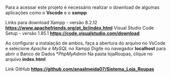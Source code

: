 Para a acessar este projeto é necessário realizar o download de algumas aplicações como o **Vscode** e o **xampp**

Links para download 
Xampp - versão 8.2.12
**https://www.apachefriends.org/pt_br/index.html**
Visual Studio Code Setup   - versão 1.85.1
**https://code.visualstudio.com/download**

Ao configurar a instalação de ambos, faça a abertura do arquivo no VsCode e selecione **Apache* e *MySQL** no Xampp
Digite no navegador **localhost** para abrir o Banco de Dados **PhpMyAdmin*
Na pasta lojaRoupas, clique no arquivo **index.html**

Link GitHub
**https://github.com/anaalmeida07/Sistema_Loja_Roupas**
